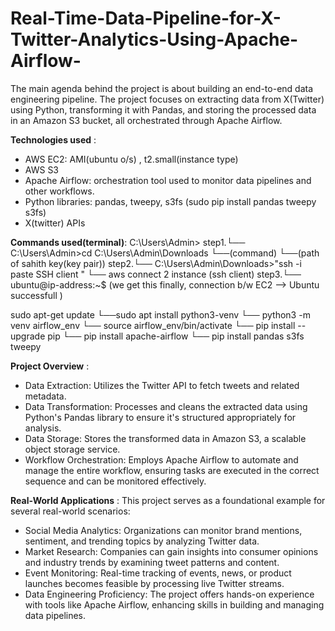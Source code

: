 # Real-Time-Data-Pipeline-for-X-Twitter-Analytics-Using-Apache-Airflow-

The main agenda behind the project is about building an end-to-end data engineering pipeline.
The project focuses on extracting data from X(Twitter) using Python, transforming it with Pandas, and storing the processed data in an Amazon S3 bucket, all orchestrated through Apache Airflow.

**Technologies used** :
- AWS EC2: AMI(ubuntu o/s) , t2.small(instance type)
- AWS S3 
- Apache Airflow: orchestration tool used to monitor data pipelines and other workflows.
- Python libraries: pandas, tweepy, s3fs (sudo pip install pandas tweepy s3fs)
- X(twitter) APIs

**Commands used(terminal)**:
C:\Users\Admin>
     step1.└── C:\Users\Admin>cd C:\Users\Admin\Downloads
                              └──(command) └──(path of sahith key(key pair))
         step2.└── C:\Users\Admin\Downloads>"ssh -i paste SSH client "
                                              └── aws connect 2 instance (ssh client)
             step3.└── ubuntu@ip-address:~$   (we get this finally, connection b/w EC2 --> Ubuntu successfull )   

sudo apt-get update
 └──sudo apt install python3-venv
  └── python3 -m venv airflow_env
    └── source airflow_env/bin/activate
      └── pip install --upgrade pip
        └── pip install apache-airflow
          └── pip install pandas s3fs tweepy

**Project Overview** : 
- Data Extraction: Utilizes the Twitter API to fetch tweets and related metadata.
- Data Transformation: Processes and cleans the extracted data using Python's Pandas library to ensure it's structured appropriately for analysis.
- Data Storage: Stores the transformed data in Amazon S3, a scalable object storage service.
- Workflow Orchestration: Employs Apache Airflow to automate and manage the entire workflow, ensuring tasks are executed in the correct sequence and can be monitored effectively.

**Real-World Applications** :
This project serves as a foundational example for several real-world scenarios:                                                                                                                                      
- Social Media Analytics: Organizations can monitor brand mentions, sentiment, and trending topics by analyzing Twitter data.
- Market Research: Companies can gain insights into consumer opinions and industry trends by examining tweet patterns and content.
- Event Monitoring: Real-time tracking of events, news, or product launches becomes feasible by processing live Twitter streams.
- Data Engineering Proficiency: The project offers hands-on experience with tools like Apache Airflow, enhancing skills in building and managing data pipelines.
